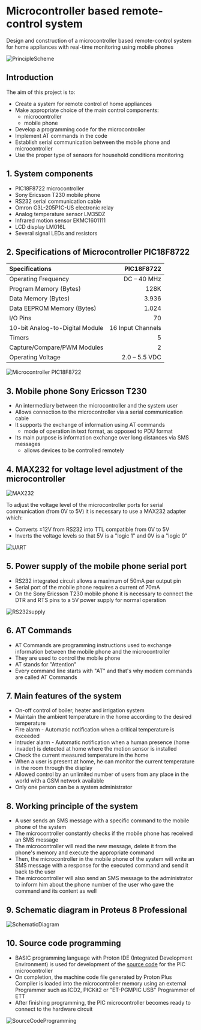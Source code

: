 # Microcontroller based remote-control system 

Design and construction of a microcontroller based remote-control system for home appliances with real-time monitoring using mobile phones

![PrincipleScheme](/assets/images/PrincipleScheme.jpg "PrincipleScheme")

## Introduction

The aim of this project is to:
 - Create a system for remote control of home appliances
 - Make appropriate choice of the main control components:
    - microcontroller
    - mobile phone
- Develop a programming code for the microcontroller
- Implement AT commands in the code
- Establish serial communication between the mobile phone and microcontroller
- Use the proper type of sensors for household conditions monitoring 

## 1. System components

-	PIC18F8722 microcontroller
-	Sony Ericsson T230 mobile phone
-	RS232 serial communication cable
-	Omron G3L-205P1C-US electronic relay
-	Analog temperature sensor LM35DZ
-	Infrared motion sensor EKMC1601111
-	LCD display LM016L
-	Several signal LEDs and resistors

## 2. Specifications of Microcontroller PIC18F8722

| Specifications            |   PIC18F8722 |
| :---                      |        ---: |
| Operating Frequency       | DC – 40 MHz |
| Program Memory (Bytes)    | 128K |
| Data Memory (Bytes)       | 3.936 |
| Data EEPROM Memory (Bytes) | 1.024 |
| I/O Pins | 70 |
| 10-bit Analog-to-Digital Module | 16 Input Channels |
| Timers | 5 |
| Capture/Compare/PWM Modules | 2 |
| Operating Voltage       | 2.0 – 5.5 VDC |

![Microcontroller PIC18F8722](/assets/images/medium-PIC18F8722-TQFP-80.png "Microcontroller PIC18F8722")

## 3. Mobile phone Sony Ericsson T230

- An intermediary between the microcontroller and the system user
- Allows connection to the microcontroller via a serial communication cable
- It supports the exchange of information using AT commands
    - mode of operation in text format, as opposed to PDU format
- Its main purpose is information exchange over long distances via SMS messages
    - allows devices to be controlled remotely

## 4. MAX232 for voltage level adjustment of the microcontroller

![MAX232](/assets/images/MAX232.jpg "MAX232")

To adjust the voltage level of the microcontroller ports for serial communication (from 0V to 5V) it is necessary to use a MAX232 adapter which:
- Converts ±12V from RS232 into TTL compatible from 0V to 5V
- Inverts the voltage levels so that 5V is a "logic 1" and 0V is a "logic 0"

![UART](/assets/images/UART.png "UART")

## 5. Power supply of the mobile phone serial port

- RS232 integrated circuit allows a maximum of 50mA per output pin
- Serial port of the mobile phone requires a current of 70mA
- On the Sony Ericsson T230 mobile phone it is necessary to connect the DTR and RTS pins to a 5V power supply for normal operation

![RS232supply](/assets/images/RS232supply.png "RS232supply")

## 6. AT Commands

- AT Commands are programming instructions used to exchange information between the mobile phone and the microcontroller
- They are used to control the mobile phone
- AT stands for "Attention"
- Every command line starts with "AT" and that's why modem commands are called AT Commands

## 7. Main features of the system

- On-off control of boiler, heater and irrigation system
- Maintain the ambient temperature in the home according to the desired temperature
- Fire alarm - Automatic notification when a critical temperature is exceeded
- Intruder alarm - Automatic notification when a human presence (home invader) is detected at home where the motion sensor is installed
- Check the current measured temperature in the home
- When a user is present at home, he can monitor the current temperature in the room through the display
- Allowed control by an unlimited number of users from any place in the world with a GSM network available
- Only one person can be a system administrator

## 8. Working principle of the system

- A user sends an SMS message with a specific command to the mobile phone of the system
- The microcontroller constantly checks if the mobile phone has received an SMS message
- The microcontroller will read the new message, delete it from the phone's memory and execute the appropriate command
- Then, the microcontroller in the mobile phone of the system will write an SMS message with a response for the executed command and send it back to the user
- The microcontroller will also send an SMS message to the administrator to inform him about the phone number of the user who gave the command and its content as well

## 9. Schematic diagram in Proteus 8 Professional

![SchematicDiagram](/assets/images/SchematicDiagram.jpg "SchematicDiagram")

## 10. Source code programming

- BASIC programming language with Proton IDE (Integrated Development Environment) is used for development of the [source code](./source/code.bas) for the PIC microcontroller
- On completion, the machine code file generated by Proton Plus Compiler is loaded into the microcontroller memory using an external Programmer such as ICD2, PICKit2 or "ET-PGMPIC USB" Programmer of ETT
- After finishing programming, the PIC microcontroller becomes ready to connect to the hardware circuit 

![SourceCodeProgramming](/assets/images/SourceCodeProgramming.jpg "SourceCodeProgramming")